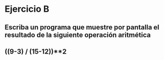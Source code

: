# Ejercicio B
## Escriba un programa que muestre por pantalla el resultado de la siguiente operación aritmética
## ((9-3) / (15-12))**2